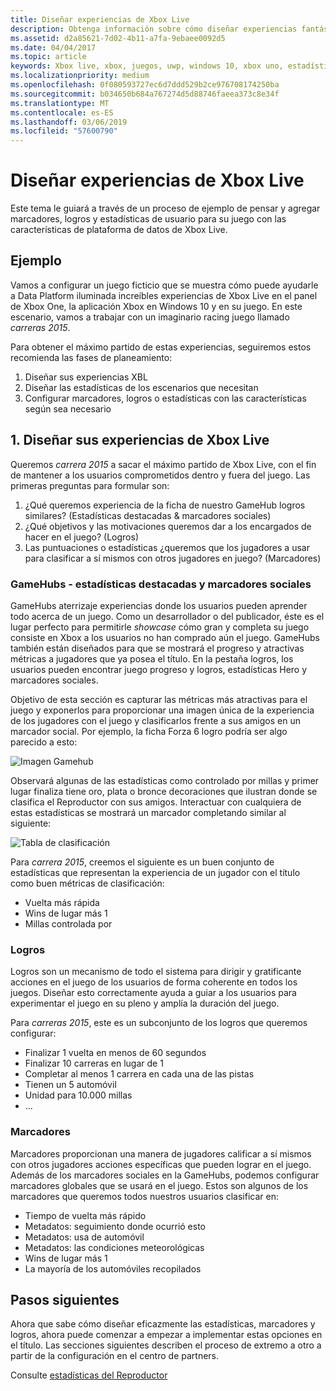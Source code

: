 ```yaml
---
title: Diseñar experiencias de Xbox Live
description: Obtenga información sobre cómo diseñar experiencias fantásticas para los miembros de Xbox Live planeación de las estadísticas del Reproductor, marcadores y logros por su título.
ms.assetid: d2a85621-7d02-4b11-a7fa-9ebaee0092d5
ms.date: 04/04/2017
ms.topic: article
keywords: Xbox live, xbox, juegos, uwp, windows 10, xbox uno, estadísticas, logros, tablas de clasificación, diseño
ms.localizationpriority: medium
ms.openlocfilehash: 0f080593727ec6d7ddd529b2ce976708174250ba
ms.sourcegitcommit: b034650b684a767274d5d88746faeea373c8e34f
ms.translationtype: MT
ms.contentlocale: es-ES
ms.lasthandoff: 03/06/2019
ms.locfileid: "57600790"
---
```

# <a name="designing-xbox-live-experiences"></a>Diseñar experiencias de Xbox Live

Este tema le guiará a través de un proceso de ejemplo de pensar y agregar marcadores, logros y estadísticas de usuario para su juego con las características de plataforma de datos de Xbox Live.

## <a name="example"></a>Ejemplo
Vamos a configurar un juego ficticio que se muestra cómo puede ayudarle a Data Platform iluminada increíbles experiencias de Xbox Live en el panel de Xbox One, la aplicación Xbox en Windows 10 y en su juego. En este escenario, vamos a trabajar con un imaginario racing juego llamado _carreras 2015_.

Para obtener el máximo partido de estas experiencias, seguiremos estos recomienda las fases de planeamiento:
1. Diseñar sus experiencias XBL
2. Diseñar las estadísticas de los escenarios que necesitan
3. Configurar marcadores, logros o estadísticas con las características según sea necesario


## <a name="1-design-your-xbox-live-experiences"></a>1. Diseñar sus experiencias de Xbox Live
Queremos _carrera 2015_ a sacar el máximo partido de Xbox Live, con el fin de mantener a los usuarios comprometidos dentro y fuera del juego. Las primeras preguntas para formular son:

1. ¿Qué queremos experiencia de la ficha de nuestro GameHub logros similares? (Estadísticas destacadas & marcadores sociales)
2. ¿Qué objetivos y las motivaciones queremos dar a los encargados de hacer en el juego? (Logros)
3. Las puntuaciones o estadísticas ¿queremos que los jugadores a usar para clasificar a sí mismos con otros jugadores en juego? (Marcadores)


### <a name="gamehubs---featured-statistics-and-social-leaderboards"></a>GameHubs - estadísticas destacadas y marcadores sociales
GameHubs aterrizaje experiencias donde los usuarios pueden aprender todo acerca de un juego. Como un desarrollador o del publicador, éste es el lugar perfecto para permitirle _showcase_ cómo gran y completa su juego consiste en Xbox a los usuarios no han comprado aún el juego. GameHubs también están diseñados para que se mostrará el progreso y atractivas métricas a jugadores que ya posea el título. En la pestaña logros, los usuarios pueden encontrar juego progreso y logros, estadísticas Hero y marcadores sociales.

Objetivo de esta sección es capturar las métricas más atractivas para el juego y exponerlos para proporcionar una imagen única de la experiencia de los jugadores con el juego y clasificarlos frente a sus amigos en un marcador social. Por ejemplo, la ficha Forza 6 logro podría ser algo parecido a esto:

![Imagen Gamehub](../images/omega/forza_gamehub.png)


Observará algunas de las estadísticas como controlado por millas y primer lugar finaliza tiene oro, plata o bronce decoraciones que ilustran donde se clasifica el Reproductor con sus amigos. Interactuar con cualquiera de estas estadísticas se mostrará un marcador completando similar al siguiente:

![Tabla de clasificación](../images/omega/progress_gamehub_lb.png)

 Para _carrera 2015_, creemos el siguiente es un buen conjunto de estadísticas que representan la experiencia de un jugador con el título como buen métricas de clasificación:
 * Vuelta más rápida
 * Wins de lugar más 1
 * Millas controlada por


### <a name="achievements"></a>Logros
Logros son un mecanismo de todo el sistema para dirigir y gratificante acciones en el juego de los usuarios de forma coherente en todos los juegos. Diseñar esto correctamente ayuda a guiar a los usuarios para experimentar el juego en su pleno y amplía la duración del juego.

Para _carreras 2015_, este es un subconjunto de los logros que queremos configurar:
* Finalizar 1 vuelta en menos de 60 segundos
* Finalizar 10 carreras en lugar de 1
* Completar al menos 1 carrera en cada una de las pistas
* Tienen un 5 automóvil
* Unidad para 10.000 millas
* ...


###  <a name="leaderboards"></a>Marcadores
Marcadores proporcionan una manera de jugadores calificar a sí mismos con otros jugadores acciones específicas que pueden lograr en el juego. Además de los marcadores sociales en la GameHubs, podemos configurar marcadores globales que se usará en el juego. Estos son algunos de los marcadores que queremos todos nuestros usuarios clasificar en:

* Tiempo de vuelta más rápido
 * Metadatos: seguimiento donde ocurrió esto
 * Metadatos: usa de automóvil
 * Metadatos: las condiciones meteorológicas
* Wins de lugar más 1
* La mayoría de los automóviles recopilados

## <a name="next-steps"></a>Pasos siguientes
Ahora que sabe cómo diseñar eficazmente las estadísticas, marcadores y logros, ahora puede comenzar a empezar a implementar estas opciones en el título.  Las secciones siguientes describen el proceso de extremo a otro a partir de la configuración en el centro de partners.

Consulte [estadísticas del Reproductor](../leaderboards-and-stats-2017/player-stats.md)
